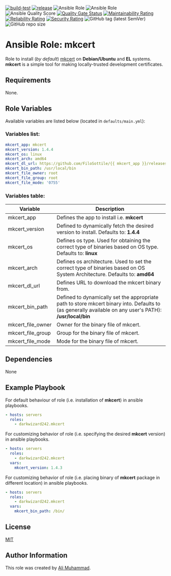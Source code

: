 [![build-test](https://github.com/darkwizard242/ansible-role-mkcert/workflows/build-and-test/badge.svg?branch=master)](https://github.com/darkwizard242/ansible-role-mkcert/actions?query=workflow%3Abuild-and-test) [![release](https://github.com/darkwizard242/ansible-role-mkcert/workflows/release/badge.svg)](https://github.com/darkwizard242/ansible-role-mkcert/actions?query=workflow%3Arelease) ![Ansible Role](https://img.shields.io/ansible/role/47488?color=dark%20green%20) ![Ansible Role](https://img.shields.io/ansible/role/d/47488?label=role%20downloads) ![Ansible Quality Score](https://img.shields.io/ansible/quality/47488?label=ansible%20quality%20score) [![Quality Gate Status](https://sonarcloud.io/api/project_badges/measure?project=ansible-role-mkcert&metric=alert_status)](https://sonarcloud.io/dashboard?id=ansible-role-mkcert) [![Maintainability Rating](https://sonarcloud.io/api/project_badges/measure?project=ansible-role-mkcert&metric=sqale_rating)](https://sonarcloud.io/dashboard?id=ansible-role-mkcert) [![Reliability Rating](https://sonarcloud.io/api/project_badges/measure?project=ansible-role-mkcert&metric=reliability_rating)](https://sonarcloud.io/dashboard?id=ansible-role-mkcert) [![Security Rating](https://sonarcloud.io/api/project_badges/measure?project=ansible-role-mkcert&metric=security_rating)](https://sonarcloud.io/dashboard?id=ansible-role-mkcert) ![GitHub tag (latest SemVer)](https://img.shields.io/github/tag/darkwizard242/ansible-role-mkcert?label=release) ![GitHub repo size](https://img.shields.io/github/repo-size/darkwizard242/ansible-role-mkcert?color=orange&style=flat-square)

# Ansible Role: mkcert

Role to install (_by default_) [mkcert](https://github.com/FiloSottile/mkcert) on **Debian/Ubuntu** and **EL** systems. **mkcert** is a simple tool for making locally-trusted development certificates.

## Requirements

None.

## Role Variables

Available variables are listed below (located in `defaults/main.yml`):

### Variables list:

```yaml
mkcert_app: mkcert
mkcert_version: 1.4.4
mkcert_os: linux
mkcert_arch: amd64
mkcert_dl_url: https://github.com/FiloSottile/{{ mkcert_app }}/releases/download/v{{ mkcert_version }}/{{ mkcert_app }}-v{{ mkcert_version }}-{{ mkcert_os }}-{{ mkcert_arch }}
mkcert_bin_path: /usr/local/bin
mkcert_file_owner: root
mkcert_file_group: root
mkcert_file_mode: '0755'
```

### Variables table:

Variable          | Description
----------------- | --------------------------------------------------------------------------------------------------------------------------------------------------------
mkcert_app        | Defines the app to install i.e. **mkcert**
mkcert_version    | Defined to dynamically fetch the desired version to install. Defaults to: **1.4.4**
mkcert_os         | Defines os type. Used for obtaining the correct type of binaries based on OS type. Defaults to: **linux**
mkcert_arch       | Defines os architecture. Used to set the correct type of binaries based on OS System Architecture. Defaults to: **amd64**
mkcert_dl_url     | Defines URL to download the mkcert binary from.
mkcert_bin_path   | Defined to dynamically set the appropriate path to store mkcert binary into. Defaults to (as generally available on any user's PATH): **/usr/local/bin**
mkcert_file_owner | Owner for the binary file of mkcert.
mkcert_file_group | Group for the binary file of mkcert.
mkcert_file_mode  | Mode for the binary file of mkcert.

## Dependencies

None

## Example Playbook

For default behaviour of role (i.e. installation of **mkcert**) in ansible playbooks.

```yaml
- hosts: servers
  roles:
    - darkwizard242.mkcert
```

For customizing behavior of role (i.e. specifying the desired **mkcert** version) in ansible playbooks.

```yaml
- hosts: servers
  roles:
    - darkwizard242.mkcert
  vars:
    mkcert_version: 1.4.3
```

For customizing behavior of role (i.e. placing binary of **mkcert** package in different location) in ansible playbooks.

```yaml
- hosts: servers
  roles:
    - darkwizard242.mkcert
  vars:
    mkcert_bin_path: /bin/
```

## License

[MIT](https://github.com/darkwizard242/ansible-role-mkcert/blob/master/LICENSE)

## Author Information

This role was created by [Ali Muhammad](https://www.linkedin.com/in/ali-muhammad-759791130/).
